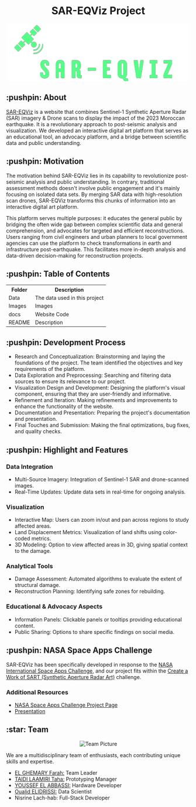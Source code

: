   <h1 style="text-align: center;">SAR-EQViz Project</h1>
  
  <p align="center">
    <img width="500" src="https://github.com/DexterTaha/SAR-EQViz/blob/main/Images/Project%20Logo.png" alt="Project Logo">
  </p>

  <h2>:pushpin: About</h2>
  <p>
    <a href="https://dextertaha.github.io/SAR-EQViz/index.html">SAR-EQViz</a> is a website that combines Sentinel-1 Synthetic Aperture Radar (SAR) imagery & Drone scans to display the impact of the 2023 Moroccan earthquake. It is a revolutionary approach to post-seismic analysis and visualization. We developed an interactive digital art platform that serves as an educational tool, an advocacy platform, and a bridge between scientific data and public understanding.
  </p>

  <h2>:pushpin: Motivation</h2>
  <p>
    The motivation behind SAR-EQViz lies in its capability to revolutionize post-seismic analysis and public understanding. In contrary, traditional assessment methods doesn't involve public engagement and it's mainly focusing on isolated data sets. By merging SAR data with high-resolution scan drones, SAR-EQViz transforms this chunks of information into an interactive digital art platform.
  </p>

  <p>This platform serves multiple purposes: it educates the general public by bridging the often wide gap between complex scientific data and general comprehension, and advocates for targeted and efficient reconstructions. Users ranging from civil engineers and urban planners to local government agencies can use the platform to check transformations in earth and infrastructure post-earthquake. This facilitates more in-depth analysis and data-driven decision-making for reconstruction projects.</p>

  <h2>:pushpin: Table of Contents</h2>
  <table>
    <tr>
      <th>Folder</th>
      <th>Description</th>
    </tr>
    <tr>
      <td>Data</td>
      <td>The data used in this project</td>
    </tr>
    <tr>
      <td>Images</td>
      <td>Images</td>
    </tr>
    <tr>
      <td>docs</td>
      <td>Website Code</td>
    </tr>
    <tr>
      <td>README</td>
      <td>Description</td>
    </tr>
  </table>

  <h2>:pushpin: Development Process</h2>
  <ul>
    <li>Research and Conceptualization: Brainstorming and laying the foundations of the project. The team identified the objectives and key requirements of the platform.</li>
    <li>Data Exploration and Preprocessing: Searching and filtering data sources to ensure its relevance to our project.</li>
    <li>Visualization Design and Development: Designing the platform's visual component, ensuring that they are user-friendly and informative.</li>
    <li>Refinement and Iteration: Making refinements and improvements to enhance the functionality of the website.</li>
    <li>Documentation and Presentation: Preparing the project's documentation and presentation.</li>
    <li>Final Touches and Submission: Making the final optimizations, bug fixes, and quality checks.</li>
  </ul>

  <h2>:pushpin: Highlight and Features</h2>
  <h3>Data Integration</h3>
  <ul>
    <li>Multi-Source Imagery: Integration of Sentinel-1 SAR and drone-scanned images.</li>
    <li>Real-Time Updates: Update data sets in real-time for ongoing analysis.</li>
  </ul>

  <h3>Visualization</h3>
  <ul>
    <li>Interactive Map: Users can zoom in/out and pan across regions to study affected areas.</li>
    <li>Land Displacement Metrics: Visualization of land shifts using color-coded metrics.</li>
    <li>3D Modeling: Option to view affected areas in 3D, giving spatial context to the damage.</li>
  </ul>

  <h3>Analytical Tools</h3>
  <ul>
    <li>Damage Assessment: Automated algorithms to evaluate the extent of structural damage.</li>
    <li>Reconstruction Planning: Identifying safe zones for rebuilding.</li>
  </ul>

  <h3>Educational & Advocacy Aspects</h3>
  <ul>
    <li>Information Panels: Clickable panels or tooltips providing educational content.</li>
    <li>Public Sharing: Options to share specific findings on social media.</li>
  </ul>

  <h2>:pushpin: NASA Space Apps Challenge</h2>
  <p>SAR-EQViz has been specifically developed in response to the <a href="https://www.spaceappschallenge.org/">NASA International Space Apps Challenge</a>, and our project fits within the <a href="https://www.spaceappschallenge.org/2023/challenges/create-a-work-of-sart-synthetic-aperture-radar-art/">Create a Work of SART (Synthetic Aperture Radar Art)</a> challenge.</p>

  <h3>Additional Resources</h3>
  <ul>
    <li><a href="https://www.spaceappschallenge.org/2023/find-a-team/fstteam/?tab=project">NASA Space Apps Challenge Project Page</a></li>
    <li><a href="https://drive.google.com/file/d/1O9ageSt9JiPlZ7JW9TIlhPlrTv8nTnOL/view?usp=sharing">Presentation</a></li>
  </ul>

  <h2>:star: Team</h2>
  <p align="center">
    <img width="500" src="https://github.com/DexterTaha/SAR-EQViz/blob/main/Images/Team%20Pic.JPG" alt="Team Picture">
  </p>
  
  <p>We are a multidisciplinary team of enthusiasts, each contributing unique skills and expertise.</p>
  
  <ul>
    <li><a href="https://www.linkedin.com/in/farahelghemary/">EL GHEMARY Farah:</a> Team Leader</li>
    <li><a href="https://www.linkedin.com/in/taha-taidi-laamiri/">TAIDI LAAMIRI Taha:</a> Prototyping Manager</li>
    <li><a href="https://www.linkedin.com/in/youssef-el-abbassi/">YOUSSEF EL ABBASSI:</a> Hardware Developer</li>
    <li><a href="https://www.linkedin.com/in/oualid-elidrissi/">Oualid ELIDRISSI:</a> Data Scientist</li>
    <li>Nisrine Lach-hab: Full-Stack Developer</li>
  </ul>
